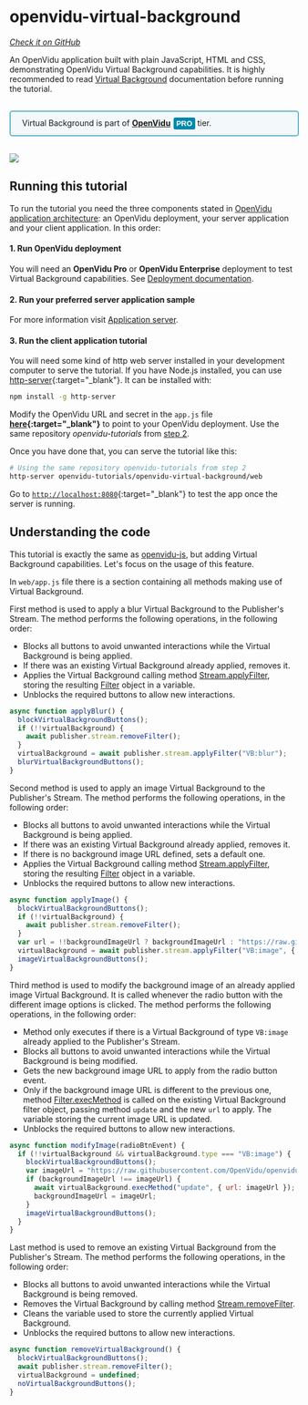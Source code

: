 # openvidu-virtual-background
<a href="https://github.com/OpenVidu/openvidu-tutorials/tree/master/openvidu-virtual-background" target="_blank"><i class="icon ion-social-github"> Check it on GitHub</i></a>

An OpenVidu application built with plain JavaScript, HTML and CSS, demonstrating OpenVidu Virtual Background capabilities. It is highly recommended to read [Virtual Background](advanced-features/virtual-background/) documentation before running the tutorial.

<div style="
    display: table;
    border: 2px solid #0088aa9e;
    border-radius: 5px;
    width: 100%;
    margin-top: 30px;
    margin-bottom: 30px;
    padding: 10px 0;
    background-color: rgba(0, 136, 170, 0.04);"><div style="display: table-cell; vertical-align: middle">
    <i class="icon ion-android-alert" style="
    font-size: 50px;
    color: #0088aa;
    display: inline-block;
    padding-left: 25%;
"></i></div>
<div style="
    vertical-align: middle;
    display: table-cell;
    padding-left: 20px;
    padding-right: 20px;
    ">
Virtual Background is part of <a href="openvidu-pro/"><strong>OpenVidu</strong><span id="openvidu-pro-tag" style="display: inline-block; background-color: rgb(0, 136, 170); color: white; font-weight: bold; padding: 0px 5px; margin-left: 5px; border-radius: 3px; font-size: 13px; line-height:21px; font-family: Montserrat, sans-serif;">PRO</span></a> tier.
</div>
</div>

<div class="row">
    <div class="pro-gallery" style="margin: 20px 0 15px 0">
        <a data-fancybox="gallery-pro1" data-type="image" class="fancybox-img" href="img/tutorials/openvidu-virtual-background.png">
          <img class="img-responsive" style="margin: auto; max-height: 500px" src="img/tutorials/openvidu-virtual-background.png"/>
        </a>
    </div>
</div>

## Running this tutorial

To run the tutorial you need the three components stated in [OpenVidu application architecture](developing-your-video-app/#openvidu-application-architecture): an OpenVidu deployment, your server application and your client application. In this order:

#### 1. Run OpenVidu deployment

You will need an **OpenVidu Pro** or **OpenVidu Enterprise** deployment to test Virtual Background capabilities. See [Deployment documentation](deployment/).

#### 2. Run your preferred server application sample

For more information visit [Application server](application-server/).

<div id="application-server-wrapper"></div>
<script src="js/load-common-template.js" data-pathToFile="server-application-samples.html" data-elementId="application-server-wrapper" data-runAnchorScript="false" data-useCurrentVersion="true"></script>

#### 3. Run the client application tutorial

You will need some kind of http web server installed in your development computer to serve the tutorial. If you have Node.js installed, you can use [http-server](https://github.com/indexzero/http-server){:target="_blank"}. It can be installed with:

```bash
npm install -g http-server
```

Modify the OpenVidu URL and secret in the `app.js` file **[here](https://github.com/OpenVidu/openvidu-tutorials/blob/627d636f18d766a24d92f1f9aee4b02dda8a27cd/openvidu-virtual-background/web/app.js#L296-L297){:target="_blank"}** to point to your OpenVidu deployment. Use the same repository *openvidu-tutorials* from [step 2](#2-run-your-preferred-server-application-sample).

Once you have done that, you can serve the tutorial like this:

```bash
# Using the same repository openvidu-tutorials from step 2
http-server openvidu-tutorials/openvidu-virtual-background/web
```

Go to [`http://localhost:8080`](http://localhost:8080){:target="_blank"} to test the app once the server is running.

## Understanding the code

This tutorial is exactly the same as [openvidu-js](tutorials/openvidu-js/), but adding Virtual Background capabilities.
Let's focus on the usage of this feature.

In `web/app.js` file there is a section containing all methods making use of Virtual Background.

First method is used to apply a blur Virtual Background to the Publisher's Stream. The method performs the following operations, in the following order:

- Blocks all buttons to avoid unwanted interactions while the Virtual Background is being applied.
- If there was an existing Virtual Background already applied, removes it.
- Applies the Virtual Background calling method [Stream.applyFilter](api/openvidu-browser/classes/Stream.html#applyFilter), storing the resulting [Filter](api/openvidu-browser/classes/Filter.html) object in a variable.
- Unblocks the required buttons to allow new interactions.

```javascript
async function applyBlur() {
  blockVirtualBackgroundButtons();
  if (!!virtualBackground) {
    await publisher.stream.removeFilter();
  }
  virtualBackground = await publisher.stream.applyFilter("VB:blur");
  blurVirtualBackgroundButtons();
}
```

Second method is used to apply an image Virtual Background to the Publisher's Stream. The method performs the following operations, in the following order:

- Blocks all buttons to avoid unwanted interactions while the Virtual Background is being applied.
- If there was an existing Virtual Background already applied, removes it.
- If there is no background image URL defined, sets a default one.
- Applies the Virtual Background calling method [Stream.applyFilter](api/openvidu-browser/classes/Stream.html#applyFilter), storing the resulting [Filter](api/openvidu-browser/classes/Filter.html) object in a variable.
- Unblocks the required buttons to allow new interactions.

```javascript
async function applyImage() {
  blockVirtualBackgroundButtons();
  if (!!virtualBackground) {
    await publisher.stream.removeFilter();
  }
  var url = !!backgroundImageUrl ? backgroundImageUrl : "https://raw.githubusercontent.com/OpenVidu/openvidu.io/master/img/vb/office.jpeg";
  virtualBackground = await publisher.stream.applyFilter("VB:image", { url: url });
  imageVirtualBackgroundButtons();
}
```

Third method is used to modify the background image of an already applied image Virtual Background. It is called whenever the radio button with the different image options is clicked. The method performs the following operations, in the following order:

- Method only executes if there is a Virtual Background of type `VB:image` already applied to the Publisher's Stream.
- Blocks all buttons to avoid unwanted interactions while the Virtual Background is being modified.
- Gets the new background image URL to apply from the radio button event.
- Only if the background image URL is different to the previous one, method [Filter.execMethod](api/openvidu-browser/classes/Filter.html#execMethod) is called on the existing Virtual Background filter object, passing method `update` and the new `url` to apply. The variable storing the current image URL is updated.
- Unblocks the required buttons to allow new interactions.

```javascript
async function modifyImage(radioBtnEvent) {
  if (!!virtualBackground && virtualBackground.type === "VB:image") {
    blockVirtualBackgroundButtons();
    var imageUrl = "https://raw.githubusercontent.com/OpenVidu/openvidu.io/master/img/vb/" + radioBtnEvent.value;
    if (backgroundImageUrl !== imageUrl) {
      await virtualBackground.execMethod("update", { url: imageUrl });
      backgroundImageUrl = imageUrl;
    }
    imageVirtualBackgroundButtons();
  }
}
```

Last method is used to remove an existing Virtual Background from the Publisher's Stream. The method performs the following operations, in the following order:

- Blocks all buttons to avoid unwanted interactions while the Virtual Background is being removed.
- Removes the Virtual Background by calling method [Stream.removeFilter](api/openvidu-browser/classes/Stream.html#removeFilter).
- Cleans the variable used to store the currently applied Virtual Background.
- Unblocks the required buttons to allow new interactions.

```javascript
async function removeVirtualBackground() {
  blockVirtualBackgroundButtons();
  await publisher.stream.removeFilter();
  virtualBackground = undefined;
  noVirtualBackgroundButtons();
}
```

<link rel="stylesheet" href="https://cdnjs.cloudflare.com/ajax/libs/fancybox/3.1.20/jquery.fancybox.min.css" />
<script src="https://cdnjs.cloudflare.com/ajax/libs/fancybox/3.1.20/jquery.fancybox.min.js"></script>
<script type='text/javascript' src='js/fancybox-setup.js'></script>